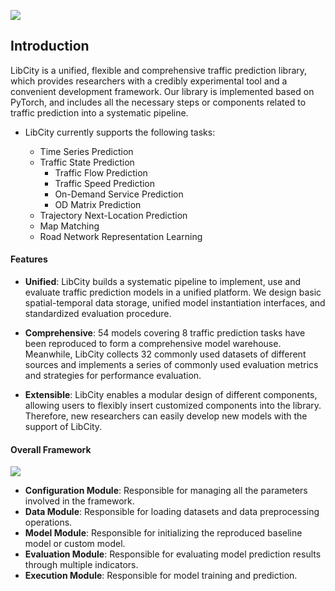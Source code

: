 ![](/_static/logo.png)

## Introduction

LibCity is a unified, flexible and comprehensive traffic prediction library, which  provides researchers with a credibly experimental tool and a convenient development framework. Our library is implemented based on PyTorch, and includes all the necessary steps or components related to traffic prediction into a systematic pipeline.

* LibCity currently supports the following tasks:

  * Time Series Prediction
  * Traffic State Prediction
    * Traffic Flow Prediction
    * Traffic Speed Prediction
    * On-Demand Service Prediction
    * OD Matrix Prediction
  * Trajectory Next-Location Prediction
  * Map Matching
  * Road Network Representation Learning

#### Features

* **Unified**: LibCity builds a systematic pipeline to implement, use and evaluate traffic prediction models in a unified platform. We design basic spatial-temporal data storage, unified model instantiation interfaces, and standardized evaluation procedure.

* **Comprehensive**: 54 models covering 8 traffic prediction tasks have been reproduced to form a comprehensive model warehouse. Meanwhile, LibCity collects 32 commonly used datasets of different sources and implements a series of commonly used evaluation metrics and strategies for performance evaluation. 

* **Extensible**: LibCity enables a modular design of different components, allowing users to flexibly insert customized components into the library. Therefore, new researchers can easily develop new models with the support of LibCity.

#### Overall Framework

![](/_static/framework.png)

* **Configuration Module**: Responsible for managing all the parameters involved in the framework.
* **Data Module**: Responsible for loading datasets and data preprocessing operations.
* **Model Module**: Responsible for initializing the reproduced baseline model or custom model.
* **Evaluation Module**: Responsible for evaluating model prediction results through multiple indicators.
* **Execution Module**: Responsible for model training and prediction.
